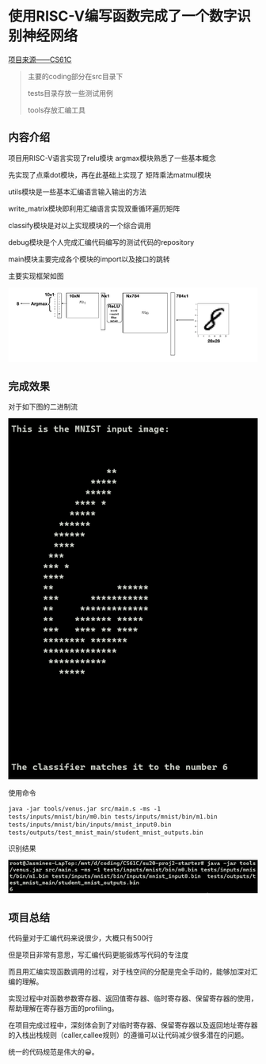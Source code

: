 
# 使用RISC-V编写函数完成了一个数字识别神经网络

[项目来源——CS61C](https://inst.eecs.berkeley.edu/~cs61c/su20/)

>主要的coding部分在src目录下
>
>tests目录存放一些测试用例
>
>tools存放汇编工具

## 内容介绍

项目用RISC-V语言实现了relu模块
argmax模块熟悉了一些基本概念

先实现了点乘dot模块，再在此基础上实现了
矩阵乘法matmul模块

utils模块是一些基本汇编语言输入输出的方法

write_matrix模块即利用汇编语言实现双重循环遍历矩阵

classify模块是对以上实现模块的一个综合调用

debug模块是个人完成汇编代码编写的测试代码的repository

main模块主要完成各个模块的import以及接口的跳转

主要实现框架如图

![网络框架](./src/images/network.png)

## 完成效果

对于如下图的二进制流

![数字](./src/images/input.png)

使用命令

    java -jar tools/venus.jar src/main.s -ms -1 tests/inputs/mnist/bin/m0.bin tests/inputs/mnist/bin/m1.bin tests/inputs/mnist/bin/inputs/mnist_input0.bin  tests/outputs/test_mnist_main/student_mnist_outputs.bin
    
识别结果

![结果](./src/images/output.png)

## 项目总结

代码量对于汇编代码来说很少，大概只有500行

但是项目非常有意思，写汇编代码更能锻炼写代码的专注度

而且用汇编实现函数调用的过程，对于栈空间的分配是完全手动的，能够加深对汇编的理解。

实现过程中对函数参数寄存器、返回值寄存器、临时寄存器、保留寄存器的使用，帮助理解在寄存器方面的profiling。

在项目完成过程中，深刻体会到了对临时寄存器、保留寄存器以及返回地址寄存器的入栈出栈规则（caller,callee规则）的遵循可以让代码减少很多潜在的问题。

统一的代码规范是伟大的😀。
